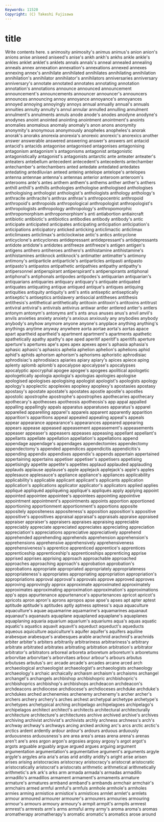 ```yaml
---
Keywords: 11520 
Copyright: (C) Takeshi Fujisawa
---
```


# title

Write contents here.
s animosity animosity's animus animus's anion anion's anions anise aniseed
aniseed's anise's ankh ankh's ankhs ankle ankle's ankles anklet anklet's
anklets annals annals's anneal annealed annealing anneals annex annexation annexation's
annexations annexed annexes annexing annex's annihilate annihilated annihilates annihilating annihilation
annihilation's annihilator annihilator's annihilators anniversaries anniversary anniversary's annotate annotated annotates
annotating annotation annotation's annotations announce announced announcement announcement's announcements announcer
announcer's announcers announces announcing annoy annoyance annoyance's annoyances annoyed annoying
annoyingly annoys annual annually annual's annuals annuities annuity annuity's annul
annular annulled annulling annulment annulment's annulments annuls anode anode's anodes
anodyne anodyne's anodynes anoint anointed anointing anointment anointment's anoints anomalies
anomalous anomaly anomaly's anon anons anonymity anonymity's anonymous anonymously anopheles
anopheles's anorak anorak's anoraks anorexia anorexia's anorexic anorexic's anorexics another
answer answerable answered answering answer's answers ant antacid antacid's antacids
antagonise antagonised antagonises antagonising antagonism antagonism's antagonisms antagonist antagonistic antagonistically
antagonist's antagonists antarctic ante anteater anteater's anteaters antebellum antecedent antecedent's
antecedents antechamber antechamber's antechambers anted antedate antedated antedates antedating antediluvian
anteed anteing antelope antelope's antelopes antenna antennae antenna's antennas anterior
anteroom anteroom's anterooms ante's antes anthem anthem's anthems anther anther's
anthers anthill anthill's anthills anthologies anthologise anthologised anthologises anthologising anthologist
anthologist's anthologists anthology anthology's anthracite anthracite's anthrax anthrax's anthropocentric anthropoid
anthropoid's anthropoids anthropological anthropologist anthropologist's anthropologists anthropology anthropology's anthropomorphic anthropomorphism
anthropomorphism's anti antiabortion antiaircraft antibiotic antibiotic's antibiotics antibodies antibody antibody's
antic anticipate anticipated anticipates anticipating anticipation anticipation's anticipations anticipatory anticked
anticking anticlimactic anticlimax anticlimaxes anticlimax's anticlockwise antic's antics anticyclone anticyclone's
anticyclones antidepressant antidepressant's antidepressants antidote antidote's antidotes antifreeze antifreeze's antigen
antigen's antigens antihero antiheroes antihero's antihistamine antihistamine's antihistamines antiknock antiknock's
antimatter antimatter's antimony antimony's antiparticle antiparticle's antiparticles antipasti antipasto antipasto's
antipastos antipathetic antipathies antipathy antipathy's antipersonnel antiperspirant antiperspirant's antiperspirants antiphonal
antiphonal's antiphonals antipodes antipodes's antiquarian antiquarian's antiquarians antiquaries antiquary antiquary's
antiquate antiquated antiquates antiquating antique antiqued antique's antiques antiquing antiquities
antiquity antiquity's anti's antis antiseptic antiseptically antiseptic's antiseptics antislavery antisocial
antitheses antithesis antithesis's antithetical antithetically antitoxin antitoxin's antitoxins antitrust antiviral
antiviral's antivirals antivirus antiwar antler antlered antler's antlers antonym antonym's
antonyms ant's ants anus anuses anus's anvil anvil's anvils anxieties
anxiety anxiety's anxious anxiously any anybodies anybody anybody's anyhow anymore
anyone anyone's anyplace anything anything's anythings anytime anyway anywhere aorta
aortae aorta's aortas apace apart apartheid apartheid's apartment apartment's apartments
apathetic apathetically apathy apathy's ape aped aperitif aperitif's aperitifs aperture
aperture's apertures ape's apes apex apexes apex's aphasia aphasia's aphasic
aphasic's aphasics aphelia aphelion aphelion's aphelions aphid aphid's aphids aphorism
aphorism's aphorisms aphoristic aphrodisiac aphrodisiac's aphrodisiacs apiaries apiary apiary's apices
apiece aping aplenty aplomb aplomb's apocalypse apocalypse's apocalypses apocalyptic apocryphal
apogee apogee's apogees apolitical apologetic apologetically apologia apologia's apologias apologies
apologise apologised apologises apologising apologist apologist's apologists apology apology's apoplectic
apoplexies apoplexy apoplexy's apostasies apostasy apostasy's apostate apostate's apostates apostle
apostle's apostles apostolic apostrophe apostrophe's apostrophes apothecaries apothecary apothecary's apotheoses
apotheosis apotheosis's app appal appalled appalling appallingly appals apparatus apparatuses
apparatus's apparel apparelled apparelling apparel's apparels apparent apparently apparition apparition's
apparitions appeal appealed appealing appeal's appeals appear appearance appearance's appearances
appeared appearing appears appease appeased appeasement appeasement's appeasements appeaser appeaser's
appeasers appeases appeasing appellant appellant's appellants appellate appellation appellation's appellations
append appendage appendage's appendages appendectomies appendectomy appendectomy's appended appendices appendicitis
appendicitis's appending appendix appendixes appendix's appends appertain appertained appertaining appertains
appetiser appetiser's appetisers appetising appetisingly appetite appetite's appetites applaud applauded
applauding applauds applause applause's apple applejack applejack's apple's apples applesauce
applesauce's appliance appliance's appliances applicability applicability's applicable applicant applicant's applicants
application application's applications applicator applicator's applicators applied applies appliqué appliquéd
appliquéing appliqué's appliqués apply applying appoint appointed appointee appointee's appointees
appointing appointive appointment appointment's appointments appoints apportion apportioned apportioning apportionment
apportionment's apportions apposite appositely appositeness appositeness's apposition apposition's appositive appositive's
appositives appraisal appraisal's appraisals appraise appraised appraiser appraiser's appraisers appraises
appraising appreciable appreciably appreciate appreciated appreciates appreciating appreciation appreciation's appreciations
appreciative appreciatively apprehend apprehended apprehending apprehends apprehension apprehension's apprehensions apprehensive
apprehensively apprehensiveness apprehensiveness's apprentice apprenticed apprentice's apprentices apprenticeship apprenticeship's apprenticeships
apprenticing apprise apprised apprises apprising approach approachable approached approaches approaching
approach's approbation approbation's approbations appropriate appropriated appropriately appropriateness appropriateness's appropriates
appropriating appropriation appropriation's appropriations approval approval's approvals approve approved approves
approving approvingly approx approximate approximated approximately approximates approximating approximation approximation's
approximations app's apps appurtenance appurtenance's appurtenances apricot apricot's apricots apron
apron's aprons apropos apse apse's apses apt apter aptest aptitude
aptitude's aptitudes aptly aptness aptness's aqua aquaculture aquaculture's aquae aquamarine
aquamarine's aquamarines aquanaut aquanaut's aquanauts aquaplane aquaplaned aquaplane's aquaplanes aquaplaning
aquaria aquarium aquarium's aquariums aqua's aquas aquatic aquatic's aquatics aquavit
aquavit's aqueduct aqueduct's aqueducts aqueous aquiculture aquiculture's aquifer aquifer's aquifers
aquiline arabesque arabesque's arabesques arable arachnid arachnid's arachnids arbiter arbiter's
arbiters arbitrarily arbitrariness arbitrariness's arbitrary arbitrate arbitrated arbitrates arbitrating arbitration
arbitration's arbitrator arbitrator's arbitrators arboreal arboreta arboretum arboretum's arboretums arborvitae
arborvitae's arborvitaes arbour arbour's arbours arbutus arbutuses arbutus's arc arcade
arcade's arcades arcane arced arch archaeological archaeologist archaeologist's archaeologists archaeology
archaeology's archaic archaically archaism archaism's archaisms archangel archangel's archangels archbishop
archbishopric archbishopric's archbishoprics archbishop's archbishops archdeacon archdeacon's archdeacons archdiocese archdiocese's
archdioceses archduke archduke's archdukes arched archenemies archenemy archenemy's archer archer's
archers archery archery's arches archest archetypal archetype archetype's archetypes archetypical
arching archipelago archipelagoes archipelago's archipelagos architect architect's architects architectural architecturally
architecture architecture's architectures archive archived archive's archives archiving archivist archivist's
archivists archly archness archness's arch's archway archway's archways arcing arcked
arcking arc's arcs arctic arctic's arctics ardent ardently ardour ardour's
ardours arduous arduously arduousness arduousness's are area area's areas arena
arena's arenas aren't are's ares argon argon's argosies argosy argosy's
argot argot's argots arguable arguably argue argued argues arguing argument
argumentation argumentation's argumentative argument's arguments argyle argyle's argyles aria aria's
arias arid aridity aridity's aright arise arisen arises arising aristocracies
aristocracy aristocracy's aristocrat aristocratic aristocratically aristocrat's aristocrats arithmetic arithmetical arithmetically
arithmetic's ark ark's arks arm armada armada's armadas armadillo armadillo's
armadillos armament armament's armaments armature armature's armatures armband armband's armbands
armchair armchair's armchairs armed armful armful's armfuls armhole armhole's armholes
armies arming armistice armistice's armistices armlet armlet's armlets armour armoured
armourer armourer's armourers armouries armouring armour's armours armoury armoury's armpit
armpit's armpits armrest armrest's armrests arm's arms armsful army army's
aroma aroma's aromas aromatherapy aromatherapy's aromatic aromatic's aromatics arose around
